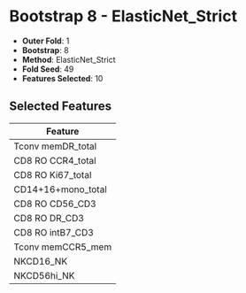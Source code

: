# Bootstrap 8 - ElasticNet_Strict

- **Outer Fold**: 1
- **Bootstrap**: 8
- **Method**: ElasticNet_Strict
- **Fold Seed**: 49
- **Features Selected**: 10

## Selected Features

| Feature |
|---------|
| Tconv memDR_total |
| CD8 RO CCR4_total |
| CD8 RO Ki67_total |
| CD14+16+mono_total |
| CD8 RO CD56_CD3 |
| CD8 RO DR_CD3 |
| CD8 RO intB7_CD3 |
| Tconv memCCR5_mem |
| NKCD16_NK |
| NKCD56hi_NK |

